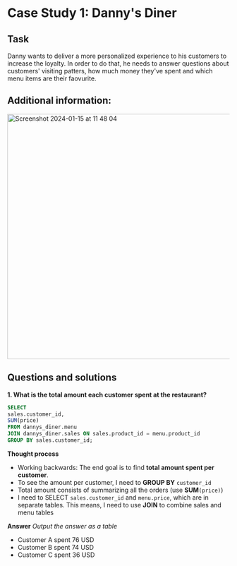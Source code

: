 # Case Study 1: Danny's Diner

## Task
Danny wants to deliver a more personalized experience to his customers to increase the loyalty. In order to do that, he needs to answer questions about customers' visiting patters, how much money they've spent and which menu items are their faovurite.

## Additional information: 
<img width="556" alt="Screenshot 2024-01-15 at 11 48 04" src="https://github.com/mbergg/Portfolio/assets/102917473/506ab7a9-7b33-43b6-8969-de12092c3c83">

## Questions and solutions

**1. What is the total amount each customer spent at the restaurant?**

```sql 
SELECT
sales.customer_id,
SUM(price)
FROM dannys_diner.menu
JOIN dannys_diner.sales ON sales.product_id = menu.product_id
GROUP BY sales.customer_id;
``` 

**Thought process**
* Working backwards: The end goal is to find **total amount spent per customer**. 
* To see the amount per customer, I need to **GROUP BY** `customer_id`
* Total amount consists of summarizing all the orders (use **SUM**`(price)`)
* I need to SELECT `sales.customer_id` and `menu.price`, which are in separate tables. This means, I need to use **JOIN** to combine sales and menu tables

**Answer**
_Output the answer as a table_

- Customer A spent 76 USD
- Customer B spent 74 USD
- Customer C spent 36 USD
